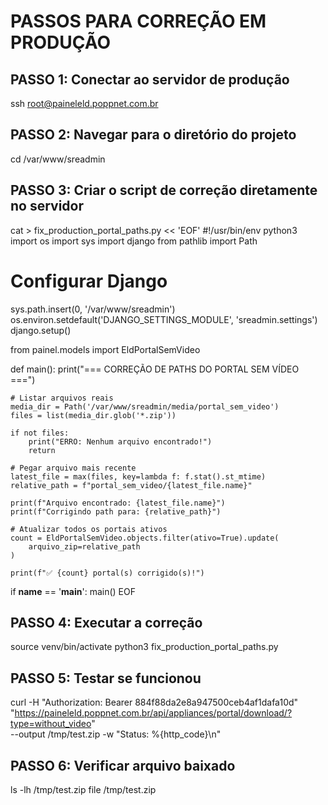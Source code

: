 # PASSOS PARA CORREÇÃO EM PRODUÇÃO

## PASSO 1: Conectar ao servidor de produção
ssh root@paineleld.poppnet.com.br

## PASSO 2: Navegar para o diretório do projeto
cd /var/www/sreadmin

## PASSO 3: Criar o script de correção diretamente no servidor
cat > fix_production_portal_paths.py << 'EOF'
#!/usr/bin/env python3
import os
import sys
import django
from pathlib import Path

# Configurar Django
sys.path.insert(0, '/var/www/sreadmin')
os.environ.setdefault('DJANGO_SETTINGS_MODULE', 'sreadmin.settings')
django.setup()

from painel.models import EldPortalSemVideo

def main():
    print("=== CORREÇÃO DE PATHS DO PORTAL SEM VÍDEO ===")
    
    # Listar arquivos reais
    media_dir = Path('/var/www/sreadmin/media/portal_sem_video')
    files = list(media_dir.glob('*.zip'))
    
    if not files:
        print("ERRO: Nenhum arquivo encontrado!")
        return
    
    # Pegar arquivo mais recente
    latest_file = max(files, key=lambda f: f.stat().st_mtime)
    relative_path = f"portal_sem_video/{latest_file.name}"
    
    print(f"Arquivo encontrado: {latest_file.name}")
    print(f"Corrigindo path para: {relative_path}")
    
    # Atualizar todos os portais ativos
    count = EldPortalSemVideo.objects.filter(ativo=True).update(
        arquivo_zip=relative_path
    )
    
    print(f"✅ {count} portal(s) corrigido(s)!")

if __name__ == '__main__':
    main()
EOF

## PASSO 4: Executar a correção
source venv/bin/activate
python3 fix_production_portal_paths.py

## PASSO 5: Testar se funcionou
curl -H "Authorization: Bearer 884f88da2e8a947500ceb4af1dafa10d" \
     "https://paineleld.poppnet.com.br/api/appliances/portal/download/?type=without_video" \
     --output /tmp/test.zip -w "Status: %{http_code}\n"

## PASSO 6: Verificar arquivo baixado
ls -lh /tmp/test.zip
file /tmp/test.zip
